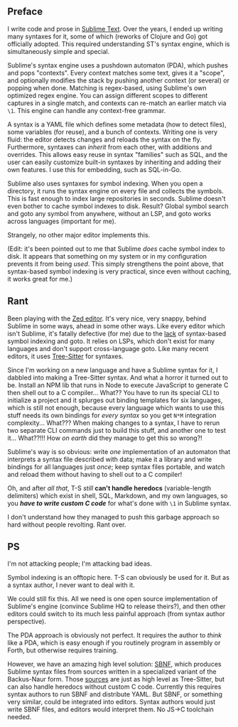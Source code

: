 ## Preface

I write code and prose in [Sublime Text](https://sublimetext.com). Over the years, I ended up writing many syntaxes for it, some of which (reworks of Clojure and Go) got officially adopted. This required understanding ST's syntax engine, which is simultaneously simple and special.

Sublime's syntax engine uses a pushdown automaton (PDA), which pushes and pops "contexts". Every context matches some text, gives it a "scope", and optionally modifies the stack by pushing another context (or several) or popping when done. Matching is regex-based, using Sublime's own optimized regex engine. You can assign different scopes to different captures in a single match, and contexts can re-match an earlier match via `\1`. This engine can handle any context-free grammar.

A syntax is a YAML file which defines some metadata (how to detect files), some variables (for reuse), and a bunch of contexts. Writing one is very fluid: the editor detects changes and reloads the syntax on the fly. Furthermore, syntaxes can _inherit_ from each other, with additions and overrides. This allows easy reuse in syntax "families" such as SQL, and the user can easily customize built-in syntaxes by inheriting and adding their own features. I use this for embedding, such as SQL-in-Go.

Sublime also uses syntaxes for symbol indexing. When you open a directory, it runs the syntax engine on every file and collects the symbols. This is fast enough to index large repositories in seconds. Sublime doesn't even bother to cache symbol indexes to disk. Result? Global symbol search and goto any symbol from anywhere, without an LSP, and goto works across languages (important for me).

Strangely, no other major editor implements this.

(Edit: it's been pointed out to me that Sublime _does_ cache symbol index to disk. It appears that something on my system or in my configuration prevents it from being _used_. This simply strengthens the point above, that syntax-based symbol indexing is very practical, since even without caching, it works great for me.)

## Rant

Been playing with the [Zed editor](https://zed.dev). It's very nice, very snappy, behind Sublime in some ways, ahead in some other ways. Like every editor which isn't Sublime, it's fatally defective (for me) due to the [lack](https://github.com/zed-industries/zed/issues/13307) of syntax-based symbol indexing and goto. It relies on LSPs, which don't exist for many languages and don't support cross-language goto. Like many recent editors, it uses [Tree-Sitter](https://tree-sitter.github.io) for syntaxes.

Since I'm working on a new language and have a Sublime syntax for it, I dabbled into making a Tree-Sitter syntax. And what a horror it turned out to be. Install an NPM lib that runs in Node to execute JavaScript to generate C then shell out to a C compiler... What?? You have to run its special CLI to initialize a project and it splurges out binding templates for six languages, which is still not enough, because every language which wants to use this stuff needs its own bindings for _every syntax_ so you get `N*M` integration complexity... What??? When making changes to a syntax, I have to rerun two separate CLI commands just to build this stuff, and another one to test it... What??!!! How _on earth_ did they manage to get this so wrong?!

Sublime's way is so obvious: write _one_ implementation of an automaton that interprets a syntax file described with data; make it a library and write bindings for all languages just _once_; keep syntax files portable, and watch and reload them without having to shell out to a C compiler!

Oh, and after _all that_, T-S _still_ **can't handle heredocs** (variable-length delimiters) which exist in shell, SQL, Markdown, and my own languages, so you **_have to write custom C code_** for what's done with `\1` in Sublime syntax.

I don't understand how they managed to push this garbage approach so hard without people revolting. Rant over.

## PS

I'm not attacking people; I'm attacking bad ideas.

Symbol indexing is an offtopic here. T-S can obviously be used for it. But as a syntax author, I never want to deal with it.

We could still fix this. All we need is one open source implementation of Sublime's engine (convince Sublime HQ to release theirs?), and then other editors could switch to its much less painful approach (from syntax author perspective).

The PDA approach is obviously not perfect. It requires the author to _think_ like a PDA, which is easy enough if you routinely program in assembly or Forth, but otherwise requires training.

However, we have an amazing high level solution: [SBNF](https://github.com/BenjaminSchaaf/sbnf), which produces Sublime syntax files from sources written in a specialized variant of the Backus-Naur form. Those [sources](https://github.com/BenjaminSchaaf/sbnf/blob/master/sbnf/sbnf.sbnf) are just as high level as Tree-Sitter, but can also handle heredocs without custom C code. Currently this requires syntax authors to run SBNF and distribute YAML. But SBNF, or something very similar, could be integrated into editors. Syntax authors would just write SBNF files, and editors would interpret them. No JS→C toolchain needed.
